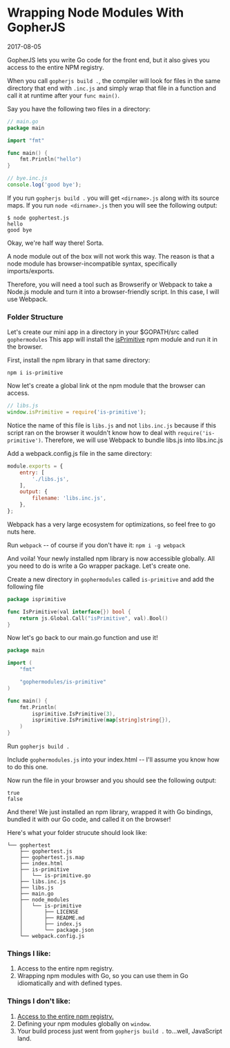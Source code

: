 # Wrapping Node Modules With GopherJS
2017-08-05

GopherJS lets you write Go code for the front end, but it also gives you access to the entire NPM registry.

When you call `gopherjs build .`, the compiler will look for files in the same directory that end 
with `.inc.js` and simply wrap that file in a function and call it at runtime after your `func main()`.

Say you have the following two files in a directory:

```go
// main.go
package main

import "fmt"

func main() {
    fmt.Println("hello")
}
```

```js
// bye.inc.js
console.log('good bye');
```

If you run `gopherjs build .` you will get `<dirname>.js` along with its source maps. If you run `node <dirname>.js` then you will see the following output:

```
$ node gophertest.js
hello
good bye
```

Okay, we're half way there! Sorta. 

A node module out of the box will not work this way.
The reason is that a node module has browser-incompatible syntax, specifically imports/exports. 

Therefore, you will need a tool such as Browserify or Webpack to take a Node.js module and turn it into a browser-friendly script. In this case, I will use Webpack. 

### Folder Structure

Let's create our mini app in a directory in your $GOPATH/src called `gophermodules`
This app will install the [isPrimitive](https://www.npmjs.com/package/is-primitive) npm module and run it in the browser.

First, install the npm library in that same directory: 

`npm i is-primitive` 

Now let's create a global link ot the npm module that the browser can access.

```js
// libs.js
window.isPrimitive = require('is-primitive');
```

Notice the name of this file is `libs.js` and not `libs.inc.js` because if this script ran on the browser it wouldn't know how to deal with `require('is-primitive')`. Therefore, we will use Webpack to bundle libs.js into libs.inc.js

Add a webpack.config.js file in the same directory:

```js
module.exports = {
    entry: [
        './libs.js',
    ],
    output: {
        filename: 'libs.inc.js',
    },
};
```

Webpack has a very large ecosystem for optimizations, so feel free to go nuts here. 

Run `webpack` -- of course if you don't have it: `npm i -g webpack`

And voila! Your newly installed npm library is now accessible globally. All you need to do is write a Go wrapper package. Let's create one. 

Create a new directory in `gophermodules` called `is-primitive` and add the following file

```go
package isprimitive

func IsPrimitive(val interface{}) bool {
    return js.Global.Call("isPrimitive", val).Bool()
}
```

Now let's go back to our main.go function and use it! 

```go
package main

import (
    "fmt"

    "gophermodules/is-primitive"
)

func main() {
    fmt.Println(
        isprimitive.IsPrimitive(3),
        isprimitive.IsPrimitive(map[string]string{}),
    )
}
```

Run `gopherjs build .`

Include `gophermodules.js` into your index.html -- I'll assume you know how to do this one. 

Now run the file in your browser and you should see the following output: 

```
true
false
```

And there! We just installed an npm library, wrapped it with Go bindings, bundled it with our Go code, and called it on the browser! 

Here's what your folder strucute should look like:

```
└── gophertest
    ├── gophertest.js
    ├── gophertest.js.map
    ├── index.html
    ├── is-primitive
    │   └── is-primitive.go
    ├── libs.inc.js
    ├── libs.js
    ├── main.go
    ├── node_modules
    │   └── is-primitive
    │       ├── LICENSE
    │       ├── README.md
    │       ├── index.js
    │       └── package.json
    └── webpack.config.js
```

### Things I like: 

1. Access to the entire npm registry.
2. Wrapping npm modules with Go, so you can use them in Go idiomatically and with defined types.

### Things I don't like: 

1. [Access to the entire npm registry.](https://twitter.com/o_cee/status/892306836199800836)
2. Defining your npm modules globally on `window`. 
3. Your build process just went from `gopherjs build .` to...well, JavaScript land.
